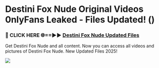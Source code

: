 # Destini Fox Nude Original Videos 0nlyFans Leaked - Files Updated! ()

<h3>🔴 CLICK HERE 🌐==►► <a href="https://tinyurl.com/2p9ay9w9" rel="nofollow">Destini Fox Nude Updated Files</a></h3>

Get Destini Fox Nude and all content. Now you can access all videos and pictures of Destini Fox Nude. New Updated Files 2025!

[![](https://i.imgur.com/KQgVmj3.gif)](https://tinyurl.com/2p9ay9w9)
